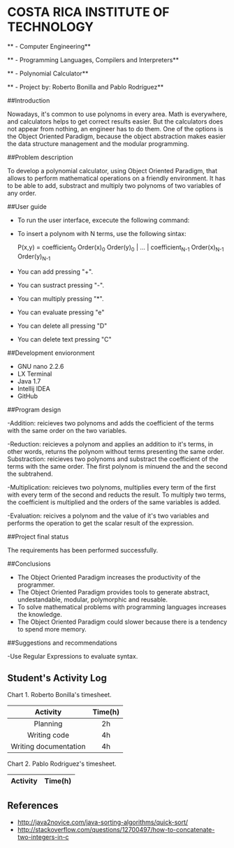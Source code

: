 # COSTA RICA INSTITUTE OF TECHNOLOGY

** - Computer Engineering**

** - Programming Languages, Compilers and Interpreters**

** - Polynomial Calculator**

** - Project by: Roberto Bonilla and Pablo Rodríguez**







##Introduction

Nowadays, it's common to use polynoms in every area. Math is everywhere, and calculators helps to get correct results easier. But the calculators does not appear from nothing, an engineer has to do them. One of the options is the Object Oriented Paradigm, because the object abstraction makes easier the data structure management and the modular programming.

##Problem description

To develop a polynomial calculator, using Object Oriented Paradigm, that allows to perform mathematical operations on a friendly environment. It has to be able to add, substract and multiply two polynoms of two variables of any order.

##User guide

- To run the user interface, excecute the following command:

- To insert a polynom with N terms, use the following sintax:

  P(x,y) = coefficient<sub>0</sub> Order(x)<sub>0</sub> Order(y)<sub>0</sub> | ... | coefficient<sub>N-1</sub> Order(x)<sub>N-1</sub> Order(y)<sub>N-1</sub>

- You can add pressing "+".

- You can sustract pressing "-".

- You can multiply pressing "*".

- You can evaluate pressing "e"

- You can delete all pressing "D"

- You can delete text pressing "C"

##Development envioronment

- GNU nano 2.2.6
- LX Terminal
- Java 1.7
- Intellij IDEA
- GitHub

##Program design

-Addition: reicieves two polynoms and adds the coefficient of the terms with the same order on the two variables.

-Reduction: reicieves a polynom and applies an addition to it's terms, in other words, returns the polynom without terms presenting the same order.
Substraction: reicieves two polynoms and substract the coefficient of the terms with the same order. The first polynom is minuend the and the second the subtrahend.

-Multiplication: reicieves two polynoms, multiplies every term of the first with every term of the second and reducts the result. To multiply two terms, the coefficient is multiplied and the orders of the same variables is added.

-Evaluation: reicives a polynom and the value of it's two variables and performs the operation to get the scalar result of the expression.

##Project final status

The requirements has been performed successfully.

##Conclusions

- The Object Oriented Paradigm increases the productivity of the programmer.
- The Object Oriented Paradigm provides tools to generate abstract, undestandable, modular, polymorphic and reusable.
- To solve mathematical problems with programming languages increases the knowledge.
- The Object Oriented Paradigm could slower because there is a tendency to spend more memory. 

##Suggestions and recommendations

-Use Regular Expressions to evaluate syntax.

## Student's Activity Log

Chart 1. Roberto Bonilla's timesheet.

| Activity                    | Time(h) |
|:---------------------------:|:-------:|
| Planning                    |    2h   |
| Writing code                |    4h   |
| Writing documentation       |    4h   |

Chart 2. Pablo Rodriguez's timesheet.

| Activity                    | Time(h) |
|:---------------------------:|:-------:|

## References
* http://java2novice.com/java-sorting-algorithms/quick-sort/
* http://stackoverflow.com/questions/12700497/how-to-concatenate-two-integers-in-c
